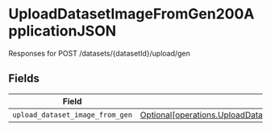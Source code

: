 # UploadDatasetImageFromGen200ApplicationJSON

Responses for POST /datasets/{datasetId}/upload/gen


## Fields

| Field                                                                                                                                                                                      | Type                                                                                                                                                                                       | Required                                                                                                                                                                                   | Description                                                                                                                                                                                |
| ------------------------------------------------------------------------------------------------------------------------------------------------------------------------------------------ | ------------------------------------------------------------------------------------------------------------------------------------------------------------------------------------------ | ------------------------------------------------------------------------------------------------------------------------------------------------------------------------------------------ | ------------------------------------------------------------------------------------------------------------------------------------------------------------------------------------------ |
| `upload_dataset_image_from_gen`                                                                                                                                                            | [Optional[operations.UploadDatasetImageFromGen200ApplicationJSONDatasetGenUploadOutput]](undefined/models/operations/uploaddatasetimagefromgen200applicationjsondatasetgenuploadoutput.md) | :heavy_minus_sign:                                                                                                                                                                         | N/A                                                                                                                                                                                        |